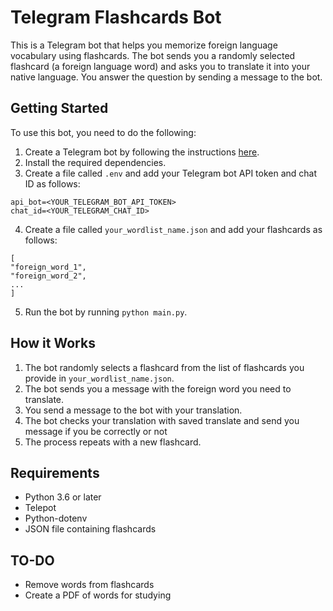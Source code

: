 # Telegram Flashcards Bot

This is a Telegram bot that helps you memorize foreign language vocabulary using flashcards. The bot sends you a randomly selected flashcard (a foreign language word) and asks you to translate it into your native language. You answer the question by sending a message to the bot.

## Getting Started

To use this bot, you need to do the following:

1. Create a Telegram bot by following the instructions [here](https://core.telegram.org/bots#3-how-do-i-create-a-bot).
2. Install the required dependencies.
3. Create a file called `.env` and add your Telegram bot API token and chat ID as follows:

```
api_bot=<YOUR_TELEGRAM_BOT_API_TOKEN>
chat_id=<YOUR_TELEGRAM_CHAT_ID>
```

4. Create a file called `your_wordlist_name.json` and add your flashcards as follows:

```
[
"foreign_word_1",
"foreign_word_2",
...
]
```

5. Run the bot by running `python main.py`.

## How it Works

1. The bot randomly selects a flashcard from the list of flashcards you provide in `your_wordlist_name.json`.
2. The bot sends you a message with the foreign word you need to translate.
3. You send a message to the bot with your translation.
4. The bot checks your translation with saved translate and send you message if you be correctly or not
5. The process repeats with a new flashcard.

## Requirements
- Python 3.6 or later
- Telepot
- Python-dotenv
- JSON file containing flashcards

## TO-DO
- Remove words from flashcards
- Create a PDF of words for studying
